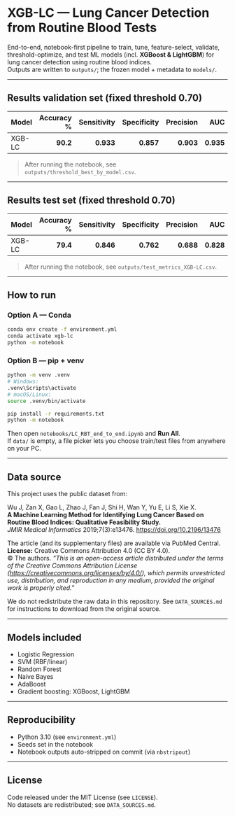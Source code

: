 # XGB-LC — Lung Cancer Detection from Routine Blood Tests

End-to-end, notebook-first pipeline to train, tune, feature-select, validate, threshold-optimize,
and test ML models (incl. **XGBoost & LightGBM**) for lung cancer detection using routine blood indices.  
Outputs are written to `outputs/`; the frozen model + metadata to `models/`.

---

## Results validation set (fixed threshold 0.70)

| Model  | Accuracy % | Sensitivity | Specificity | Precision | AUC  |
|--------|-----------:|------------:|------------:|----------:|-----:|
| XGB-LC | **90.2**   | **0.933**   | **0.857**   | **0.903** | **0.935** |

> After running the notebook, see `outputs/threshold_best_by_model.csv`.

---

##  Results test set (fixed threshold 0.70)

| Model  | Accuracy % | Sensitivity | Specificity | Precision | AUC  |
|--------|-----------:|------------:|------------:|----------:|-----:|
| XGB-LC | **79.4**   | **0.846**   | **0.762**   | **0.688** | **0.828** |

> After running the notebook, see `outputs/test_metrics_XGB-LC.csv`.

---

## How to run

### Option A — Conda
```bash
conda env create -f environment.yml
conda activate xgb-lc
python -m notebook
```

### Option B — pip + venv
```bash
python -m venv .venv
# Windows:
.venv\Scripts\activate
# macOS/Linux:
source .venv/bin/activate

pip install -r requirements.txt
python -m notebook
```

Then open `notebooks/LC_RBT_end_to_end.ipynb` and **Run All**.  
If `data/` is empty, a file picker lets you choose train/test files from anywhere on your PC.

---

## Data source

This project uses the public dataset from:

Wu J, Zan X, Gao L, Zhao J, Fan J, Shi H, Wan Y, Yu E, Li S, Xie X.  
**A Machine Learning Method for Identifying Lung Cancer Based on Routine Blood Indices: Qualitative Feasibility Study.**  
*JMIR Medical Informatics* 2019;7(3):e13476. https://doi.org/10.2196/13476

The article (and its supplementary files) are available via PubMed Central.  
**License:** Creative Commons Attribution 4.0 (CC BY 4.0).  
© The authors. *“This is an open-access article distributed under the terms of the Creative Commons Attribution License (https://creativecommons.org/licenses/by/4.0/), which permits unrestricted use, distribution, and reproduction in any medium, provided the original work is properly cited.”*

We do not redistribute the raw data in this repository. See `DATA_SOURCES.md` for instructions to download from the original source.

---

## Models included

- Logistic Regression  
- SVM (RBF/linear)  
- Random Forest  
- Naive Bayes  
- AdaBoost  
- Gradient boosting: XGBoost, LightGBM  

---

## Reproducibility

- Python 3.10 (see `environment.yml`)  
- Seeds set in the notebook  
- Notebook outputs auto-stripped on commit (via `nbstripout`)  

---

## License

Code released under the MIT License (see `LICENSE`).  
No datasets are redistributed; see `DATA_SOURCES.md`.
